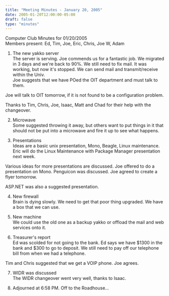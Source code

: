 ```yaml
---
title: "Meeting Minutes - January 20, 2005"
date: 2005-01-20T12:00:00-05:00
draft: false
type: "minutes"
---
```


Computer Club Minutes for 01/20/2005<br>
Members present: Ed, Tim, Joe, Eric, Chris, Joe W, Adam<p>

1) The new yakko server<br>
The server is serving.  Joe commends us for a fantastic job.  We migrated in 3 
days and we're back to 90%.  We still need to fix mail.  It was working, but 
now it's stopped.  We can send mail and transmit/receive within the Univ.  
Joe suggests that we have POed the OIT department and must talk to them.<p>

Joe will talk to OIT tomorrow, if it is not found to be a configuration
problem.

Thanks to Tim, Chris, Joe, Isaac, Matt and Chad for their help with the 
changeover.<p>

2) Microwave<br>
Some suggested throwing it away, but others want to put things in it that
should not be put into a microwave and fire it up to see what happens.<p>

3) Presentations<br>
Ideas are a basic unix presentation, Mono, Beagle, Linux maintenance.  Eric
will do the Linux Maintenance with Package Manager presentation next week.<p>

Various ideas for more presentations are discussed.  Joe offered to do a
presentation on Mono.  Penguicon was discussed.  Joe agreed to create a flyer 
tomorrow.<p>

ASP.NET was also a suggested presentation.<p>

4) New firewall<br>
Brain is dying slowly.  We need to get that poor thing upgraded.  We have a box
that we can use.<p>

5) New machine<br>
We could use the old one as a backup yakko or offload the mail and web services
onto it.<p>

6) Treasurer's report<br>
Ed was scolded for not going to the bank.  Ed says we have $1300 in the bank
and $300 to go to deposit.  We still need to pay off our telephone bill from
when we had a telephone.<p>

Tim and Chris suggested that we get a VOIP phone.  Joe agrees.  <p>

7) WIDR was discussed<br>
The WIDR changeover went very well, thanks to Isaac.<p>

8) Adjourned at 6:58 PM.  Off to the Roadhouse...<p>


